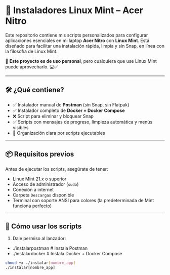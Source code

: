 # 🐧 Instaladores Linux Mint – Acer Nitro

Este repositorio contiene mis scripts personalizados para configurar aplicaciones esenciales en mi laptop **Acer Nitro** con **Linux Mint**. Está diseñado para facilitar una instalación rápida, limpia y sin Snap, en línea con la filosofía de Linux Mint.

📌 **Este proyecto es de uso personal**, pero cualquiera que use Linux Mint puede aprovecharlo. 💻✅

---

## 🛠️ ¿Qué contiene?

- ✅ Instalador manual de **Postman** (sin Snap, sin Flatpak)  
- ✅ Instalador completo de **Docker + Docker Compose**
- ❌ Script para eliminar y bloquear Snap
- ✅ Scripts con mensajes de progreso, limpieza automática y menús visibles
- 📂 Organización clara por scripts ejecutables

---

## 📦 Requisitos previos

Antes de ejecutar los scripts, asegúrate de tener:

- Linux Mint 21.x o superior
- Acceso de administrador (`sudo`)
- Conexión a internet
- Carpeta `Descargas` disponible
- Terminal con soporte ANSI para colores (la predeterminada de Mint funciona perfecto)

---

## 🚀 Cómo usar los scripts

1. Dale permiso al lanzador:

- ./instalarpostman      # Instala Postman
- ./instalardocker       # Instala Docker + Docker Compose


```bash
chmod +x ./instalar[nombre_app] 
./instalar[nombre_app]

